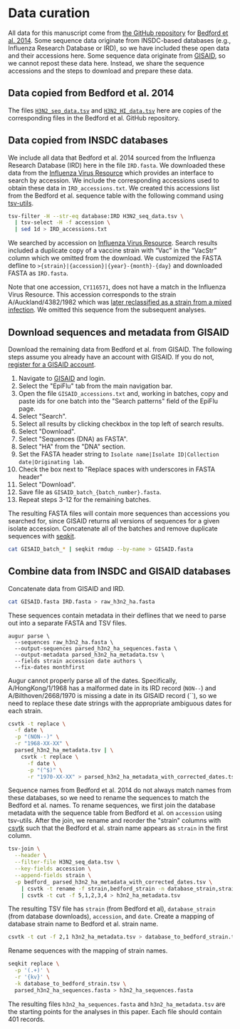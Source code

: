 # Data curation

All data for this manuscript come from [the GitHub repository](https://github.com/trvrb/flux/tree/master/data) for [Bedford et al. 2014](https://bedford.io/papers/bedford-flux/).
Some sequence data originate from INSDC-based databases (e.g., Influenza Research Database or IRD), so we have included these open data and their accessions here.
Some sequence data originate from [GISAID](https://gisaid.org), so we cannot repost these data here.
Instead, we share the sequence accessions and the steps to download and prepare these data.

## Data copied from Bedford et al. 2014

The files [`H3N2_seq_data.tsv`](https://github.com/trvrb/flux/blob/39e14083dd2ce119b81b0fd777551120ea6c8837/data/H3N2_seq_data.tsv) and [`H3N2_HI_data.tsv`](https://github.com/trvrb/flux/blob/39e14083dd2ce119b81b0fd777551120ea6c8837/data/H3N2_HI_data.tsv) here are copies of the corresponding files in the Bedford et al. GitHub repository.

## Data copied from INSDC databases

We include all data that Bedford et al. 2014 sourced from the Influenza Research Database (IRD) here in the file `IRD.fasta`.
We downloaded these data from the [Influenza Virus Resource](https://www.ncbi.nlm.nih.gov/genomes/FLU/Database/nph-select.cgi?go=database) which provides an interface to search by accession.
We include the corresponding accessions used to obtain these data in `IRD_accessions.txt`.
We created this accessions list from the Bedford et al. sequence table with the following command using [tsv-utils](https://opensource.ebay.com/tsv-utils/).

```bash
tsv-filter -H --str-eq database:IRD H3N2_seq_data.tsv \
  | tsv-select -H -f accession \
  | sed 1d > IRD_accessions.txt
```

We searched by accession on [Influenza Virus Resource](https://www.ncbi.nlm.nih.gov/genomes/FLU/Database/nph-select.cgi?go=database).
Search results included a duplicate copy of a vaccine strain with “Vac” in the “VacStr” column which we omitted from the download.
We customized the FASTA defline to `>{strain}|{accession}|{year}-{month}-{day}` and downloaded FASTA as `IRD.fasta`.

Note that one accession, `CY116571`, does not have a match in the Influenza Virus Resource.
This accession corresponds to the strain A/Auckland/4382/1982 which was [later reclassified as a strain from a mixed infection](https://www.ncbi.nlm.nih.gov/nuccore/CY112369.1).
We omitted this sequence from the subsequent analyses.

## Download sequences and metadata from GISAID

Download the remaining data from Bedford et al. from GISAID.
The following steps assume you already have an account with GISAID.
If you do not, [register for a GISAID account](https://gisaid.org/register/).

  1. Navigate to [GISAID](https://gisaid.org) and login.
  2. Select the "EpiFlu" tab from the main navigation bar.
  3. Open the file `GISAID_accessions.txt` and, working in batches, copy and paste ids for one batch into the "Search patterns" field of the EpiFlu page.
  4. Select "Search".
  5. Select all results by clicking checkbox in the top left of search results.
  6. Select "Download".
  7. Select "Sequences (DNA) as FASTA".
  8. Select "HA" from the "DNA" section.
  9. Set the FASTA header string to `Isolate name|Isolate ID|Collection date|Originating lab`.
  10. Check the box next to "Replace spaces with underscores in FASTA header"
  11. Select "Download".
  12. Save file as `GISAID_batch_{batch_number}.fasta`.
  13. Repeat steps 3-12 for the remaining batches.

The resulting FASTA files will contain more sequences than accessions you searched for, since GISAID returns all versions of sequences for a given isolate accession.
Concatenate all of the batches and remove duplicate sequences with [seqkit](https://bioinf.shenwei.me/seqkit/).

``` bash
cat GISAID_batch_* | seqkit rmdup --by-name > GISAID.fasta
```

## Combine data from INSDC and GISAID databases

Concatenate data from GISAID and IRD.

```bash
cat GISAID.fasta IRD.fasta > raw_h3n2_ha.fasta
```

These sequences contain metadata in their deflines that we need to parse out into a separate FASTA and TSV files.

```
augur parse \
  --sequences raw_h3n2_ha.fasta \
  --output-sequences parsed_h3n2_ha_sequences.fasta \
  --output-metadata parsed_h3n2_ha_metadata.tsv \
  --fields strain accession date authors \
  --fix-dates monthfirst
```

Augur cannot properly parse all of the dates.
Specifically, A/HongKong/1/1968 has a malformed date in its IRD record (`NON--`) and A/Bilthoven/2668/1970 is missing a date in its GISAID record (``), so we need to replace these date strings with the appropriate ambiguous dates for each strain.

``` bash
csvtk -t replace \
  -f date \
  -p "(NON--)" \
  -r "1968-XX-XX" \
  parsed_h3n2_ha_metadata.tsv | \
    csvtk -t replace \
      -f date \
      -p "(^$)" \
      -r "1970-XX-XX" > parsed_h3n2_ha_metadata_with_corrected_dates.tsv
```

Sequence names from Bedford et al. 2014 do not always match names from these databases, so we need to rename the sequences to match the Bedford et al. names.
To rename sequences, we first join the database metadata with the sequence table from Bedford et al. on `accession` using tsv-utils.
After the join, we rename and reorder the "strain" columns with [csvtk](https://bioinf.shenwei.me/csvtk/) such that the Bedford et al. strain name appears as `strain` in the first column.

``` bash
tsv-join \
  --header \
  --filter-file H3N2_seq_data.tsv \
  --key-fields accession \
  --append-fields strain \
  -p bedford_ parsed_h3n2_ha_metadata_with_corrected_dates.tsv \
    | csvtk -t rename -f strain,bedford_strain -n database_strain,strain \
    | csvtk -t cut -f 5,1,2,3,4 > h3n2_ha_metadata.tsv
```

The resulting TSV file has `strain` (from Bedford et al), `database_strain` (from database downloads), `accession`, and `date`.
Create a mapping of database strain name to Bedford et al. strain name.

``` bash
csvtk -t cut -f 2,1 h3n2_ha_metadata.tsv > database_to_bedford_strain.tsv
```

Rename sequences with the mapping of strain names.

``` bash
seqkit replace \
  -p '(.+)' \
  -r '{kv}' \
  -k database_to_bedford_strain.tsv \
  parsed_h3n2_ha_sequences.fasta > h3n2_ha_sequences.fasta
```

The resulting files `h3n2_ha_sequences.fasta` and `h3n2_ha_metadata.tsv` are the starting points for the analyses in this paper.
Each file should contain 401 records.

